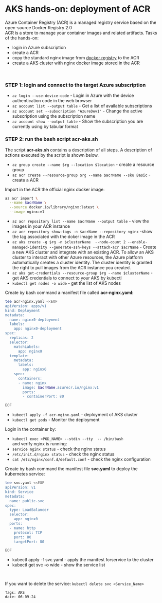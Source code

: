 
<properties
pageTitle= 'AKS hands-on: Deployment'
description= "AKS hands-on: Deployment"
services="AKS"
documentationCenter="https://github.com/fabferri/"
authors="fabferri"
editor=""/>

<tags
   ms.service="AKS"
   ms.devlang="AKS"
   ms.topic="article"
   ms.tgt_pltfrm="AKS"
   ms.workload="AKS"
   ms.date="06/09/2024"
   ms.author="fabferri" />

# AKS hands-on: deployment of ACR
Azure Container Registry (ACR) is a managed registry service based on the open-source Docker Registry 2.0 <br>
ACR is a store to manage your container images and related artifacts.
Tasks of the hands-on:
- login in Azure subscription
- create a ACR
- copy the standard nginx image from [docker registry](https://hub.docker.com/) to the ACR
- create a AKS cluster with nginx docker image stored in the ACR

<br>

### <a name="login in azure subscription"></a> STEP 1: login and connect to the target Azure subscription
- `az login --use-device-code`      - Login in Azure with the device authentication code in the web browser
- `az account list --output table`  - Get a list of available subscriptions <br>
- `az account set --subscription "AzureDev1"` - Change the active subscription using the subscription name 
- `az account show --output table`            - Show the subscription you are currently using by tabular format <br>


### <a name="create the full deployment"></a> STEP 2: run the bash script acr-aks.sh
The script **acr-aks.sh** contains a description of all steps. A description of actions executed by the script is shown below.

- `az group create --name $rg --location $location` - create a resource group
- `az acr create --resource-group $rg --name $acrName --sku Basic` - create a ACR

Import in the ACR the official nginx docker image:
```bash
az acr import \
  --name $acrName \
  --source docker.io/library/nginx:latest \
  --image nginx:v1
```
- `az acr repository list --name $acrName --output table` - view the images in your ACR instance 
- `az acr repository show-tags -n $acrName --repository nginx` -show the tag associated with the doker image in the ACR
- `az aks create -g $rg -n $clusterName  --node-count 2 --enable-managed-identity --generate-ssh-keys --attach-acr $acrName` - Create a new AKS cluster and integrate with an existing ACR. To allow an AKS cluster to interact with other Azure resources, the Azure platform automatically creates a cluster identity. The cluster identity is granted the right to pull images from the ACR instance you created.
- `az aks get-credentials --resource-group $rg --name $clusterName` - get AKS credentials to connect to your AKS by kubectl 
- `kubectl get nodes -o wide` - get the list of AKS nodes

Create by bash command a manifest file called **acr-nginx.yaml**: 
```bash
tee acr-nginx.yaml <<EOF
apiVersion: apps/v1
kind: Deployment
metadata:
  name: nginx0-deployment
  labels:
    app: nginx0-deployment
spec:
  replicas: 2
  selector:
    matchLabels:
      app: nginx0
  template:
    metadata:
      labels:
        app: nginx0
    spec:
      containers:
      - name: nginx
        image: $acrName.azurecr.io/nginx:v1
        ports:
        - containerPort: 80

EOF
```

- `kubectl apply -f acr-nginx.yaml` - deployment of  AKS cluster
- `kubectl get pods` - Monitor the deployment

Login in the container by: <br>
- `kubectl exec <POD_NAME> --stdin --tty  -- /bin/bash` <br>
and verify nginx is running: <br>
- `service nginx status` - check the nginx status 
- `/etc/init.d/nginx status` - check the nginx status 
- `cat /etc/nginx/conf.d/default.conf` - check the nginx configuration

Create by bash command the manifest file **svc.yaml** to deploy the kubernetes service:
```bash
tee svc.yaml <<EOF
apiVersion: v1
kind: Service
metadata:
  name: public-svc
spec:
  type: LoadBalancer
  selector:
    app: nginx0
  ports:
  - name: http
    protocol: TCP
    port: 80
    targetPort: 80

EOF
```

- kubectl apply -f svc.yaml - apply the manifest forservice to the cluster
- kubectl get svc -o wide - show the service list
<br>

If you want to delete the service: `kubectl delete svc <Service_Name>`



`Tags: AKS` <br>
`date: 06-09-24`
